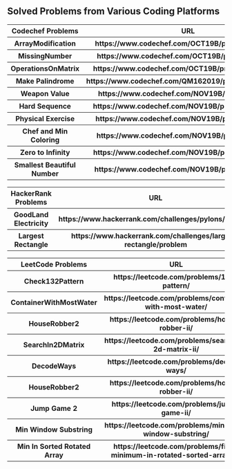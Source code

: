 ## Solved Problems from Various Coding Platforms

<html lang="en">
    <meta charset="utf-8">
  <link rel="dns-prefetch" href="https://github.githubassets.com">
  <link rel="dns-prefetch" href="https://avatars0.githubusercontent.com">
  <link rel="dns-prefetch" href="https://avatars1.githubusercontent.com">
  <link rel="dns-prefetch" href="https://avatars2.githubusercontent.com">
  <link rel="dns-prefetch" href="https://avatars3.githubusercontent.com">
  <link rel="dns-prefetch" href="https://github-cloud.s3.amazonaws.com">
  <link rel="dns-prefetch" href="https://user-images.githubusercontent.com/">



  <link crossorigin="anonymous" media="all" integrity="sha512-6n1YJKtZY5Ca6umfKUilaXS5b6Cxywb+4eGfryi/HfvOYvzbbnahUwkAgkmpV9RExoZ8rSXE+q5o+j9V1KJQJQ==" rel="stylesheet" href="https://github.githubassets.com/assets/frameworks-ee617bc9c481ffefa8d30b335398af1f.css" />

<body>
<table>
  <tr>
    <th>Codechef Problems</th>
    <th>URL</th>
    <th>Solution</th>
  </tr>
  <tbody>
  <tr>
    <th>ArrayModification</th>
    <th>https://www.codechef.com/OCT19B/problems/MARM/</th>
    <th><a href="https://github.com/pramodhosahalli/solved_problems/blob/master/Codechef/October_Long/ArrayModification.py">Python</a>         </th>
  </tr>
  <tr>
    <th>MissingNumber</th>
    <th>https://www.codechef.com/OCT19B/problems/MSNG</th>
    <th><a href="https://github.com/pramodhosahalli/solved_problems/blob/master/Codechef/October_Long/MissingNumber.py">Python</a>         </th>
  </tr>
  <tr>
    <th>OperationsOnMatrix</th>
    <th>https://www.codechef.com/OCT19B/problems/SAKTAN</th>
    <th><a href="https://github.com/pramodhosahalli/solved_problems/blob/master/Codechef/October_Long/OperationsOnMatrix.java">Java</a>         </th>
  </tr> 
  <tr>
    <th>Make Palindrome</th>
    <th>https://www.codechef.com/QM162019/problems/KQM16B/</th>
    <th><a href="https://github.com/pramodhosahalli/solved_problems/blob/master/Codechef/October_Long/RemoveMinCharsToMakePalindrome.py">Python</a>         </th>
  </tr>
      
   <tr>
    <th>Weapon Value</th>
    <th>https://www.codechef.com/NOV19B/problems/SC31</th>
    <th><a href="https://github.com/pramodhosahalli/solved_problems/blob/master/Codechef/NOV_Long/WeaponValue.java">Java</a></th>
  </tr>
  
   <tr>
    <th>Hard Sequence</th>
    <th>https://www.codechef.com/NOV19B/problems/HRDSEQ</th>
    <th><a href="https://github.com/pramodhosahalli/solved_problems/blob/master/Codechef/NOV_Long/HardSequence.java">Java</a></th>
  </tr>

   <tr>
    <th>Physical Exercise</th>
    <th>https://www.codechef.com/NOV19B/problems/PHCUL</th>
    <th><a href="https://github.com/pramodhosahalli/solved_problems/blob/master/Codechef/NOV_Long/PhysicalExercise.java">Java</a></th>
  </tr>

   <tr>
    <th>Chef and Min Coloring</th>
    <th>https://www.codechef.com/NOV19B/problems/CAMC</th>
    <th><a href="https://github.com/pramodhosahalli/solved_problems/blob/master/Codechef/NOV_Long/ChefAndColoring.java">Java</a></th>
  </tr>

   <tr>
    <th>Zero to Infinity</th>
    <th>https://www.codechef.com/NOV19B/problems/WEIRDO</th>
    <th><a href="https://github.com/pramodhosahalli/solved_problems/blob/master/Codechef/NOV_Long/ZeroToINF.java">Java</a></th>
  </tr>

   <tr>
    <th>Smallest Beautiful Number</th>
    <th>https://www.codechef.com/NOV19B/problems/LSTBTF</th>
    <th><a href="https://github.com/pramodhosahalli/solved_problems/blob/master/Codechef/NOV_Long/SmallBeautyNumber.java">Java</a></th>
  </tr>

  </tbody>
</table>
     
<table>
  <tr>
    <th>HackerRank Problems</th>
    <th>URL</th>
    <th>Solution</th>
  </tr>
  <tbody>
  <tr>
    <th>GoodLand Electricity</th>
    <th>https://www.hackerrank.com/challenges/pylons/problem</th>
    <th><a href="https://github.com/pramodhosahalli/solved_problems/blob/master/HackerRank/GoodLandElectricity.py">Python</a>         </th>
  </tr>
  <tr>
    <th>Largest Rectangle</th>
    <th>https://www.hackerrank.com/challenges/largest-rectangle/problem</th>
    <th><a href="https://github.com/pramodhosahalli/solved_problems/blob/master/HackerRank/LargestRectangle.java">Java</a></th>
  </tr>
  </tbody>
</table>

<table>
  <tr>
    <th>LeetCode Problems</th>
    <th>URL</th>
    <th>Solution</th>
  </tr>
  <tbody>
  <tr>
    <th>Check132Pattern</th>
    <th>https://leetcode.com/problems/132-pattern/</th>
    <th><a href="https://github.com/pramodhosahalli/solved_problems/blob/master/LeetCode/Check132Pattern.java">Java</a></th>
  </tr>
  <tr>
    <th>ContainerWithMostWater</th>
    <th>https://leetcode.com/problems/container-with-most-water/</th>
    <th><a href="https://github.com/pramodhosahalli/solved_problems/blob/master/LeetCode/ContainerWithMostWater.py">Python</a></th>
  </tr>
  <tr>
    <th>HouseRobber2</th>
    <th>https://leetcode.com/problems/house-robber-ii/</th>
    <th><a href="https://github.com/pramodhosahalli/solved_problems/blob/master/LeetCode/HouseRobber2.py">Python</a></th>
  </tr>
  <tr>
    <th>SearchIn2DMatrix</th>
    <th>https://leetcode.com/problems/search-a-2d-matrix-ii/</th>
    <th><a href="https://github.com/pramodhosahalli/solved_problems/blob/master/LeetCode/SearchIn2DMatrix.java">Java</a></th>
  </tr>
      
  <tr>
    <th>DecodeWays</th>
    <th>https://leetcode.com/problems/decode-ways/</th>
    <th><a href="https://github.com/pramodhosahalli/solved_problems/blob/master/LeetCode/DecodeWays.java">Java</a></th>
  </tr>

  <tr>
    <th>HouseRobber2</th>
    <th>https://leetcode.com/problems/house-robber-ii/</th>
    <th><a href="https://github.com/pramodhosahalli/solved_problems/blob/master/LeetCode/HouseRobber2.py">Python</a></th>
  </tr>

  <tr>
    <th>Jump Game 2</th>
    <th>https://leetcode.com/problems/jump-game-ii/</th>
    <th><a href="https://github.com/pramodhosahalli/solved_problems/blob/master/LeetCode/JumpGame2.go">Golang</a></th>
  </tr>

  <tr>
    <th>Min Window Substring</th>
    <th>https://leetcode.com/problems/minimum-window-substring/</th>
    <th><a href="https://github.com/pramodhosahalli/solved_problems/blob/master/LeetCode/MinWindowSubstring.java">Java</a></th>
  </tr>

  <tr>
    <th>Min In Sorted Rotated Array</th>
    <th>https://leetcode.com/problems/find-minimum-in-rotated-sorted-array-ii/</th>
    <th><a href="https://github.com/pramodhosahalli/solved_problems/blob/master/LeetCode/FindMinSortedRotArray.java">Java</a></th>
  </tr>

      
  </tbody>
</table>

</body>
</html>
